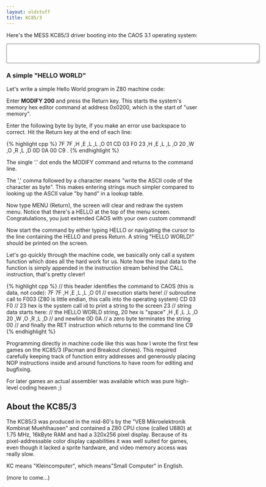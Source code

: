 ```yaml
---
layout: oldstuff
title: KC85/3
---
```


Here's the MESS KC85/3 driver booting into the CAOS 3.1 operating system:

<div class="emscripten_border">
    <canvas class="emscripten" id="canvas" width="640" height="512" oncontextmenu="event.preventDefault()"></canvas>
</div>
<textarea class="emscripten" id="output" rows="3" cols="80" > </textarea>
<script type='text/javascript' src='messloader.js'> </script>

### A simple "HELLO WORLD"

Let's write a simple Hello World program in Z80 machine code:

Enter <b>MODIFY 200</b> and press the Return key. This starts the system's memory hex editor command at address 0x0200, which is the start of "user memory".

Enter the following byte by byte, if you make an error use backspace to correct. Hit the Return key at the end of each line:

{% highlight cpp %}
	7F 7F ,H ,E ,L ,L ,O 01
	CD 03 F0
	23
	,H ,E ,L ,L ,O 20 ,W ,O ,R ,L ,D
	0D 0A
	00
	C9
	.
{% endhighlight %}

The single '.' dot ends the MODIFY command and returns to the command line.

The ',' comma followed by a character means "write the ASCII code of the character as byte". This makes entering strings much simpler compared to looking up the ASCII value "by hand" in a lookup table.

Now type MENU (Return), the screen will clear and redraw the system menu. Notice that there's a HELLO at the top of the menu screen. Congratulations, you just extended CAOS with your own custom command!

Now start the command by either typing HELLO or navigating the cursor to the line containing the HELLO and press Return. A string "HELLO WORLD!" should be printed on the screen.

Let's go quickly through the machine code, we basically only call a system function which
does all the hard work for us. Note how the input data to the function is simply appended
in the instruction stream behind the CALL instruction, that's pretty clever!

{% highlight cpp %}
	// this header identifies the command to CAOS (this is data, not code):
	7F 7F ,H ,E ,L ,L ,O 01
	// execution starts here!
	// subroutine call to F003 (Z80 is little endian, this calls into the operating system)
	CD 03 F0
	// 23 hex is the system call id to print a string to the screen
	23
	// string data starts here:
	// the HELLO WORLD string, 20 hex is "space"
	,H ,E ,L ,L ,O 20 ,W ,O ,R ,L ,D
	// and newline
	0D 0A
	// a zero byte terminates the string
	00
	// and finally the RET instruction which returns to the command line
	C9
{% endhighlight %}

Programming directly in machine code like this was how I wrote the first few games on the KC85/3 (Pacman and Breakout clones). This required carefully keeping track of function entry addresses and generously placing NOP instructions inside and around functions to have room for editing and bugfixing.

For later games an actual assembler was available which was pure high-level coding heaven ;)

## About the KC85/3

The KC85/3 was produced in the mid-80's by the "VEB Mikroelektronik Kombinat Muehlhausen" and contained a Z80 CPU clone (called U880) at 1.75 MHz, 16kByte RAM and had a 320x256 pixel display. Because of its pixel-addressable color display capabilities it was well suited for games, even though it lacked a sprite hardware, and video memory access was really slow.

KC means "Kleincomputer", which means"Small Computer" in English.

(more to come...)

